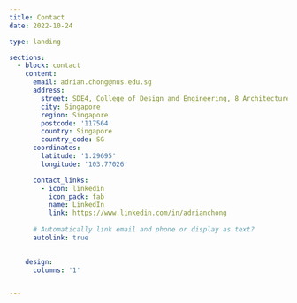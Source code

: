 ```yaml
---
title: Contact
date: 2022-10-24

type: landing

sections:
  - block: contact
    content:
      email: adrian.chong@nus.edu.sg
      address:
        street: SDE4, College of Design and Engineering, 8 Architecture Dr
        city: Singapore
        region: Singapore
        postcode: '117564'
        country: Singapore
        country_code: SG
      coordinates:
        latitude: '1.29695'
        longitude: '103.77026'

      contact_links:
        - icon: linkedin
          icon_pack: fab
          name: LinkedIn
          link: https://www.linkedin.com/in/adrianchong
    
      # Automatically link email and phone or display as text?
      autolink: true
    

    design:
      columns: '1'


---
```

